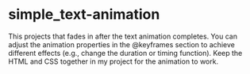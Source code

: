 # simple_text-animation
This projects  that fades in after the text animation completes. You can adjust the animation properties in the @keyframes section to achieve different effects (e.g., change the duration or timing function). Keep the HTML and CSS together in my project for the animation to work.
